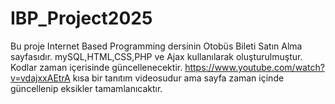 # IBP_Project2025

Bu proje Internet Based Programming dersinin Otobüs Bileti Satın Alma sayfasıdır.
mySQL,HTML,CSS,PHP ve Ajax kullanılarak oluşturulmuştur.
Kodlar zaman içerisinde güncellenecektir.
https://www.youtube.com/watch?v=vdajxxAEtrA kısa bir tanıtım videosudur ama sayfa zaman içinde güncellenip eksikler tamamlanıcaktır.
